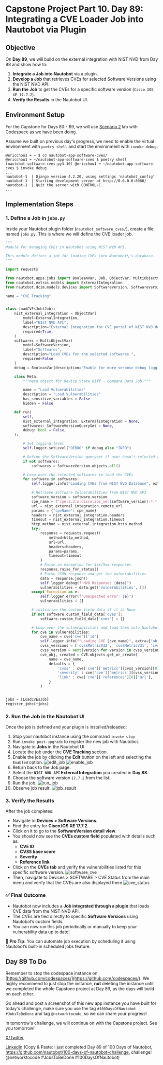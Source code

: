 
# Capstone Project Part 10. Day 89: Integrating a CVE Loader Job into Nautobot via Plugin

## **Objective**
On **Day 89**, we will build on the external integration with NIST NVD from Day 88 and show how to:

1. **Integrate a Job into Nautobot** via a plugin.
2. **Develop a Job** that retrieves CVEs for selected Software Versions using the NIST NVD API.
3. **Run the Job** to get the CVEs for a specific software version (`Cisco IOS XE 17.7.2`).
4. **Verify the Results** in the Nautobot UI.

## Environment Setup

For the Capstone for Days 80 - 89, we will use [Scenario 2](../Lab_Setup/scenario_2_setup/README.md) lab with Codespace as we have been doing. 

Assume we built on previous day's progress, we need to enable the virtual environment with `poetry shell` and start the environment with `invoke debug`: 

```
@ericchou1 ➜ ~ $ cd nautobot-app-software-cves/
@ericchou1 ➜ ~/nautobot-app-software-cves $ poetry shell
(nautobot-software-cves-py3.10) @ericchou1 ➜ ~/nautobot-app-software-cves $ invoke debug
...
nautobot-1  | Django version 4.2.20, using settings 'nautobot_config'
nautobot-1  | Starting development server at http://0.0.0.0:8080/
nautobot-1  | Quit the server with CONTROL-C.
...
```

## **Implementation Steps**

### **1. Define a Job in `jobs.py`**

Inside your Nautobot plugin folder (`nautobot_software_cves/`), create a file named `jobs.py`. This is where we will define the CVE loader job. 

```python
""" 
Module for managing CVEs in Nautobot using NIST NVD API.

This module defines a job for loading CVEs into Nautobot\'s database.
"""

import requests

from nautobot.apps.jobs import BooleanVar, Job, ObjectVar, MultiObjectVar, register_jobs
from nautobot.extras.models import ExternalIntegration
from nautobot.dcim.models.devices import SoftwareVersion, SoftwareVersionQuerySet

name = "CVE Tracking"


class LoadCVEsJob(Job):
    nist_external_integration = ObjectVar(
        model=ExternalIntegration,
        label="NIST NVD API",
        description="External Integration for CVE portal of NIST NVD database",
        required=True,
    )
    softwares = MultiObjectVar(
        model=SoftwareVersion,
        label="Softwares",
        description="Load CVEs for the selected softwares.",
        required=False
    )
    debug = BooleanVar(description="Enable for more verbose debug logging")

    class Meta:
        """Meta object for Device State Diff - Compare Data Job."""

        name = "Load Vulnerabilities"
        description = "Load Vulnerabilities"
        has_sensitive_variables = False
        hidden = False

    def run(
        self,
        nist_external_integration: ExternalIntegration = None,
        softwares: SoftwareVersionQuerySet = None,
        debug: bool = False,
    ):

        # Set logging level
        self.logger.setLevel("DEBUG" if debug else "INFO")

        # Define the SoftwareVersion queryset if user hasn't selected any software
        if not softwares:
            softwares = SoftwareVersion.objects.all()

        # Loop over the selected softwares to load the CVEs
        for software in softwares:
            self.logger.info("Loading CVEs from NIST NVD Database", extra={"object": software})

            # Retrieve Software Vulnerabilities from NIST NVD API
            software_version = software.version
            cpe_name = f"cpe:2.3:o:cisco:ios_xe:{software_version}:*:*:*:*:*:*:*"
            url = nist_external_integration.remote_url
            params = {"cpeName": cpe_name}
            headers = nist_external_integration.headers
            timeout = nist_external_integration.timeout
            http_method = nist_external_integration.http_method
            try:
                response = requests.request(
                    method=http_method,
                    url=url,
                    headers=headers,
                    params=params,
                    timeout=timeout
                )
                # Raise an exception for 4xx/5xx responses
                response.raise_for_status()
                # Parse JSON response and get the vulnerabilities
                data = response.json()
                self.logger.debug(f"NVD Response: {data}")
                vulnerabilities = data.get('vulnerabilities', [])
            except Exception as e:
                self.logger.error(f"Unexpected error: {e}")
                vulnerabilities = []

            # initialize the custom field data if it is None
            if not software.custom_field_data['cves']:
                software.custom_field_data['cves'] = {}

            # Loop over the vulnerabilities and load them into Nautobot
            for cve in vulnerabilities:
                cve_name = cve['cve']['id']
                self.logger.info(f"Loading CVE {cve_name}", extra={"object": software})
                cvss_versions = ['cvssMetricV32', 'cvssMetricV31', 'cvssMetricV30']
                cvss_version = next(version for version in cvss_versions if version in cve['cve']['metrics'])
                cve_obj, created = CVE.objects.get_or_create(
                    name = cve_name,
                    defaults = {
                        'cvss' : cve['cve']['metrics'][cvss_version][0]['cvssData']['baseScore'],
                        'severity' : cve['cve']['metrics'][cvss_version][0]['cvssData']['baseSeverity'].capitalize(),
                        'link' : cve['cve']['references'][0]['url'],
                    }
                )


jobs = [LoadCVEsJob]
register_jobs(*jobs)
```


### **2. Run the Job in the Nautobot UI**

Once the job is defined and your plugin is installed/reloaded:

1. Stop your nautobot instance using the command `invoke stop`
2. Run `invoke post-upgrade` to register the new job with Nautobot.
3. Navigate to **Jobs** in the Nautobot UI.
4. Locate the job under the **CVE Tracking** section.
5. Enable the job by clicking the **Edit** button on the left and selecting the `Enabled` option.
   ![edit_job](images/edit_job.png)
   ![enable_job](images/enable_job.png)
6. Return back to the Job page.
6. Select the **`NIST NVD API` External Integration** you created in **Day 88**.
7. Choose the software version `17.7.2` from the list.
8. Run the job.
   ![run_job](images/run_job.png)
9. Observe job result. 
![job_result](images/job_result.png) 

### **3. Verify the Results**

After the job completes:

- Navigate to **Devices > Software Versions**.
- Find the entry for **Cisco IOS XE 17.7.2**.
- Click on it to go to the **SoftwareVersion detail view**.
- You should now see the **CVEs custom field** populated with details such as:
  - **CVE ID**
  - **CVSS base score**
  - **Severity**
  - **Reference link**
- Click on the **CVEs tab** and verify the vulnerabilities listed for this specific software version.
  ![software_cve](images/software_cves.png)
- Then, navigate to Devices > SOFTWARE > CVE Status from the main menu and verify that the CVEs are also displayed there
  ![cve_status](images/cve_status.png)


### ✅ **Final Outcome**

- Nautobot now includes a **Job integrated through a plugin** that loads CVE data from the NIST NVD API.
- The CVEs are tied directly to specific **Software Versions** using Nautobot’s custom fields.
- You can now run this job periodically or manually to keep your vulnerability data up to date!

📌 **Pro Tip:** You can automate job execution by scheduling it using Nautobot’s built-in scheduled jobs feature.

## Day 89 To Do

Remember to stop the codespace instance on [https://github.com/codespaces/](https://github.com/codespaces/). We highly recommend to just stop the instance, **not** deleting the instance until we completed the whole Capstone project at Day 89, as the days will build on each other.  

Go ahead and post a screenshot of this new app instance you have built for today's challenge, make sure you use the tag `#100DaysOfNautobot` `#JobsToBeDone` and tag `@networktocode`, so we can share your progress! 

In tomorrow's challenge, we will continue on with the Capstone project. See you tomorrow! 

[X/Twitter](<https://twitter.com/intent/tweet?url=https://github.com/nautobot/100-days-of-nautobot&text=I+just+completed+Day+89+of+the+100+days+of+nautobot+challenge+!&hashtags=100DaysOfNautobot,JobsToBeDone>)

[LinkedIn](https://www.linkedin.com/) (Copy & Paste: I just completed Day 89 of 100 Days of Nautobot, https://github.com/nautobot/100-days-of-nautobot-challenge, challenge! @networktocode #JobsToBeDone #100DaysOfNautobot) 

